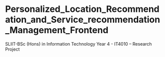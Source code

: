 # Personalized_Location_Recommendation_and_Service_recommendation_Management_Frontend
SLIIT-BSc (Hons) in Information Technology Year 4 - IT4010 – Research Project
